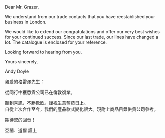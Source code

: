 Dear Mr. Grazer,

We understand from our trade contacts that you have reestablished your
business in London.

We would like to extend our congratulations and offer our very best
wishes for your continued success. Since our last trade, our lines have
changed a lot. The catalogue is enclosed for your reference.

Looking forward to hearing from you.

Yours sincerely,

Andy Doyle

親愛的格雷澤先生：

從同行中獲悉貴公司已在倫敦復業。

聽到喜訊，不勝歡欣。謹祝生意蒸蒸日上。\
自從上次合作至今，我們的產品款式變化很大。現附上商品目錄供貴公司參考。

期待您的回音！

亞蘭．道爾 謹上
